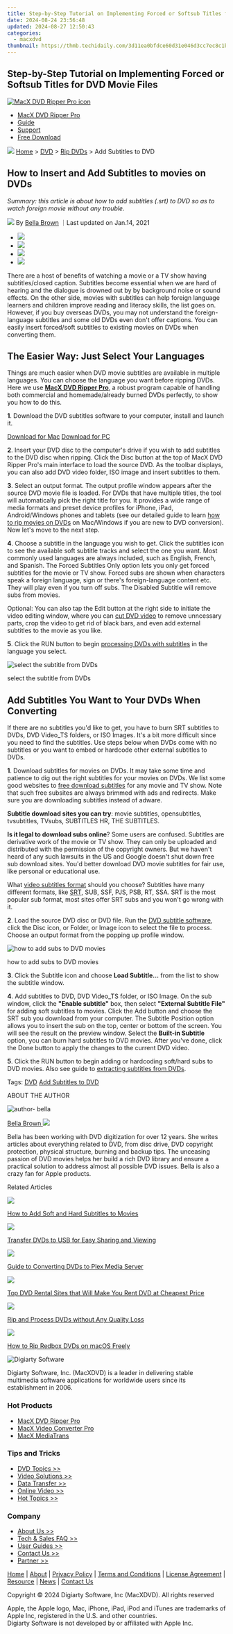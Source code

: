 ```yaml
---
title: Step-by-Step Tutorial on Implementing Forced or Softsub Titles for DVD Movie Files
date: 2024-08-24 23:56:48
updated: 2024-08-27 12:50:43
categories:
  - macxdvd
thumbnail: https://thmb.techidaily.com/3d11ea0bfdce60d31e046d3cc7ec8c1b61d6f034279f80cc4e3ae99fed7c13c0.jpg
---
```


## Step-by-Step Tutorial on Implementing Forced or Softsub Titles for DVD Movie Files

[![MacX DVD Ripper Pro icon](https://www.macxdvd.com/mac-dvd-ripper-pro/../image-style/new-seo/icon12.png)](https://tools.techidaily.com/macxdvd/products/)

* [MacX DVD Ripper Pro](https://tools.techidaily.com/macxdvd/products/)
* [Guide](https://tools.techidaily.com/macxdvd/products/)
* [Support](https://tools.techidaily.com/macxdvd/products/)
* [Free Download](https://tools.techidaily.com/macxdvd/products/)



![](https://www.macxdvd.com/mac-dvd-ripper-pro/../image-style/new-seo/icon7.png) [Home](https://tools.techidaily.com/macxdvd/products/) \> [DVD](https://tools.techidaily.com/macxdvd/products/) \> [Rip DVDs](https://tools.techidaily.com/macxdvd/products/) \> Add Subtitles to DVD

## How to Insert and Add Subtitles  to movies on DVDs 



_Summary: this article is about how to add subtitles (.srt) to DVD so as to watch foreign movie without any trouble._

![](https://www.macxdvd.com/mac-dvd-ripper-pro/../image-style/new-seo/icon6.png) By [Bella Brown](https://tools.techidaily.com/macxdvd/products/) ｜Last updated on Jan.14, 2021

* [![](https://www.macxdvd.com/mac-dvd-ripper-pro/../image-style/new-seo/share-fa.jpg)](https://www.facebook.com/sharer/sharer.php?u=https://www.macxdvd.com/mac-dvd-ripper-pro/how-to-add-subtitles-to-dvd.htm)
* [![](https://www.macxdvd.com/mac-dvd-ripper-pro/../image-style/new-seo/share-tw.jpg)](https://twitter.com/intent/tweet?url=https://www.macxdvd.com/mac-dvd-ripper-pro/how-to-add-subtitles-to-dvd.htm&text=)
* [![](https://www.macxdvd.com/mac-dvd-ripper-pro/../image-style/new-seo/share-go.jpg)](https://pinterest.com/pin/create/button/?url=https://www.macxdvd.com/mac-dvd-ripper-pro/how-to-add-subtitles-to-dvd.htm&media=&description=)
* [![](https://www.macxdvd.com/mac-dvd-ripper-pro/../image-style/new-seo/share-in.jpg)](https://www.linkedin.com/shareArticle?mini=true&url=https://www.macxdvd.com/mac-dvd-ripper-pro/how-to-add-subtitles-to-dvd.htm&title=&summary=&source=)

There are a host of benefits of watching a movie or a TV show having subtitles/closed caption. Subtitles become essential when we are hard of hearing and the dialogue is drowned out by by background noise or sound effects. On the other side, movies with subtitles can help foreign language learners and children improve reading and literacy skills, the list goes on. However, if you buy overseas DVDs, you may not understand the foreign-language subtitles and some old DVDs even don't offer captions. You can easily insert forced/soft subtitles to existing movies on DVDs when converting them.

## The Easier Way: Just Select Your Languages 

Things are much easier when DVD movie subtitles are available in multiple languages. You can choose the language you want before ripping DVDs. Here we use **[MacX DVD Ripper Pro](https://tools.techidaily.com/macxdvd/products/)**, a robust program capable of handling both commercial and homemade/already burned DVDs perfectly, to show you how to do this. 

**1**. Download the DVD subtitles software to your computer, install and launch it. 

[Download for Mac](https://tools.techidaily.com/macxdvd/products/) [Download for PC](https://tools.techidaily.com/macxdvd/products/) 

**2**. Insert your DVD disc to the computer's drive if you wish to add subtitles to the DVD disc when ripping. Click the Disc button at the top of MacX DVD Ripper Pro's main interface to load the source DVD. As the toolbar displays, you can also add DVD video folder, ISO image and insert subtitles to them. 

**3**. Select an output format. The output profile window appears after the source DVD movie file is loaded. For DVDs that have multiple titles, the tool will automatically pick the right title for you. It provides a wide range of media formats and preset device profiles for iPhone, iPad, Android/Windows phones and tablets (see our detailed guide to learn [how to rip movies on DVDs](https://tools.techidaily.com/macxdvd/products/) on Mac/Windows if you are new to DVD conversion). Now let's move to the next step. 

**4**. Choose a subtitle in the language you wish to get. Click the subtitles icon to see the available soft subtitle tracks and select the one you want. Most commonly used languages are always included, such as English, French, and Spanish. The Forced Subtitles Only option lets you only get forced subtitles for the movie or TV show. Forced subs are shown when characters speak a foreign language, sign or there's foreign-language content etc. They will play even if you turn off subs. The Disabled Subtitle will remove subs from movies. 

Optional: You can also tap the Edit button at the right side to initiate the video editing window, where you can [cut DVD video](https://tools.techidaily.com/macxdvd/products/) to remove unncessary parts, crop the video to get rid of black bars, and even add external subtitles to the movie as you like.

**5**. Click the RUN button to begin [processing DVDs with subtitles](https://tools.techidaily.com/macxdvd/products/) in the language you select.

![select the subtitle from DVDs](https://www.macxdvd.com/mac-dvd-ripper-pro/article-image/add-subtitles-to-dvds-1.jpg) 

select the subtitle from DVDs

## Add Subtitles You Want to Your DVDs When Converting

If there are no subtitles you'd like to get, you have to burn SRT subtitles to DVDs, DVD Video\_TS folders, or ISO Images. It's a bit more difficult since you need to find the subtitles. Use steps below when DVDs come with no subtitles or you want to embed or hardcode other external subtitles to DVDs.

**1**. Download subtitles for movies on DVDs. It may take some time and patience to dig out the right subtitles for your movies on DVDs. We list some good websites to [free download subtitles](https://tools.techidaily.com/macxdvd/products/) for any movie and TV show. Note that such free subsites are always brimmed with ads and redirects. Make sure you are downloading subtitles instead of adware.

**Subtitle download sites you can try**: movie subtitles, opensubtitles, tvsubtitles, TVsubs, SUBTITLES HR, THE SUBTITLES.

**Is it legal to download subs online**? Some users are confused. Subtitles are derivative work of the movie or TV show. They can only be uploaded and distributed with the permission of the copyright owners. But we haven't heard of any such lawsuits in the US and Google doesn't shut down free sub download sites. You'd better download DVD movie subtitles for fair use, like personal or educational use. 

What [video subtitles format](https://wiki.videolan.org/subtitles#Subtitles%5Fformats) should you choose? Subtitles have many different formats, like [SRT](https://tools.techidaily.com/macxdvd/products/), SUB, SSF, PJS, PSB, RT, SSA. SRT is the most popular sub format, most sites offer SRT subs and you won't go wrong with it. 

**2**. Load the source DVD disc or DVD file. Run the [DVD subtitle software](https://tools.techidaily.com/macxdvd/products/), click the Disc icon, or Folder, or Image icon to select the file to process. Choose an output format from the popping up profile window. 

![how to add subs to DVD movies](https://www.macxdvd.com/mac-dvd-ripper-pro/article-image/add-subtitles-to-dvds-2.jpg) 

how to add subs to DVD movies

**3**. Click the Subtitle icon and choose **Load Subtitle…** from the list to show the subtitle window. 

**4**. Add subtitles to DVD, DVD Video\_TS folder, or ISO Image. On the sub window, click the **"Enable subtitle"** box, then select **"External Subtitle File"** for adding soft subtitles to movies. Click the Add button and choose the SRT sub you download from your computer. The Subtitle Position option allows you to insert the sub on the top, center or bottom of the screen. You will see the result on the preview window. Select the **Built-in Subtitle** option, you can burn hard subtitles to DVD movies. After you've done, click the Done button to apply the changes to the current DVD video. 

**5**. Click the RUN button to begin adding or hardcoding soft/hard subs to DVD movies. Also see guide to [extracting subtitles from DVDs](https://tools.techidaily.com/macxdvd/products/).

Tags: [DVD](https://tools.techidaily.com/macxdvd/products/) [Add Subtitles to DVD](https://tools.techidaily.com/macxdvd/products/) 

ABOUT THE AUTHOR

![author- bella](https://www.macxdvd.com/mac-dvd-ripper-pro/../image-style/new-seo/bella.png) 

[Bella Brown ![](https://www.macxdvd.com/mac-dvd-ripper-pro/../image-style/new-seo/share-in1.jpg)](https://www.linkedin.com/in/bella-brown-920145104/) 

Bella has been working with DVD digitization for over 12 years. She writes articles about everything related to DVD, from disc drive, DVD copyright protection, physical structure, burning and backup tips. The unceasing passion of DVD movies helps her build a rich DVD library and ensure a practical solution to address almost all possible DVD issues. Bella is also a crazy fan for Apple products.



Related Articles

![](https://www.macxdvd.com/mac-dvd-ripper-pro/../image-style/new-seo/pic7.jpg)

[How to Add Soft and Hard Subtitles to Movies](https://tools.techidaily.com/macxdvd/products/) 

![](https://www.macxdvd.com/mac-dvd-ripper-pro/../image-style/new-seo/pic6.jpg)

[Transfer DVDs to USB for Easy Sharing and Viewing](https://tools.techidaily.com/macxdvd/products/) 

![](https://www.macxdvd.com/mac-dvd-ripper-pro/../image-style/new-seo/pic5.jpg)

[Guide to Converting DVDs to Plex Media Server](https://tools.techidaily.com/macxdvd/products/) 

![](https://www.macxdvd.com/mac-dvd-ripper-pro/../image-style/new-seo/pic4.jpg)

[Top DVD Rental Sites that Will Make You Rent DVD at Cheapest Price](https://tools.techidaily.com/macxdvd/products/) 

![](https://www.macxdvd.com/mac-dvd-ripper-pro/../image-style/new-seo/pic3.jpg)

[Rip and Process DVDs without Any Quality Loss](https://tools.techidaily.com/macxdvd/products/) 

![](https://www.macxdvd.com/mac-dvd-ripper-pro/../image-style/new-seo/pic2.jpg)

[How to Rip Redbox DVDs on macOS Freely](https://tools.techidaily.com/macxdvd/products/) 



![Digiarty Software](https://www.macxdvd.com/mac-dvd-ripper-pro/../icon/logo.png) 

Digiarty Software, Inc. (MacXDVD) is a leader in delivering stable multimedia software applications for worldwide users since its establishment in 2006.

### Hot Products

* [MacX DVD Ripper Pro](https://tools.techidaily.com/macxdvd/products/)
* [MacX Video Converter Pro](https://tools.techidaily.com/macxdvd/products/)
* [MacX MediaTrans](https://tools.techidaily.com/macxdvd/products/)

### Tips and Tricks

* [DVD Topics >>](https://tools.techidaily.com/macxdvd/products/)
* [Video Solutions >>](https://tools.techidaily.com/macxdvd/products/)
* [Data Transfer >>](https://tools.techidaily.com/macxdvd/products/)
* [Online Video >>](https://tools.techidaily.com/macxdvd/products/)
* [Hot Topics >>](https://tools.techidaily.com/macxdvd/products/)

### Company

* [About Us >>](https://tools.techidaily.com/macxdvd/products/)
* [Tech & Sales FAQ >>](https://tools.techidaily.com/macxdvd/products/)
* [User Guides >>](https://tools.techidaily.com/macxdvd/products/)
* [Contact Us >>](https://tools.techidaily.com/macxdvd/products/)
* [Partner >>](https://tools.techidaily.com/macxdvd/products/)



[Home](https://tools.techidaily.com/macxdvd/products/) | [About](https://tools.techidaily.com/macxdvd/products/) | [Privacy Policy](https://tools.techidaily.com/macxdvd/products/) | [Terms and Conditions](https://tools.techidaily.com/macxdvd/products/) | [License Agreement](https://tools.techidaily.com/macxdvd/products/) | [Resource](https://tools.techidaily.com/macxdvd/products/) | [News](https://tools.techidaily.com/macxdvd/products/) | [Contact Us](https://tools.techidaily.com/macxdvd/products/)

Copyright © 2024 Digiarty Software, Inc (MacXDVD). All rights reserved

Apple, the Apple logo, Mac, iPhone, iPad, iPod and iTunes are trademarks of Apple Inc, registered in the U.S. and other countries.  
Digiarty Software is not developed by or affiliated with Apple Inc.

<ins class="adsbygoogle"
     style="display:block"
     data-ad-format="autorelaxed"
     data-ad-client="ca-pub-7571918770474297"
     data-ad-slot="1223367746"></ins>



<ins class="adsbygoogle"
     style="display:block"
     data-ad-client="ca-pub-7571918770474297"
     data-ad-slot="8358498916"
     data-ad-format="auto"
     data-full-width-responsive="true"></ins>
